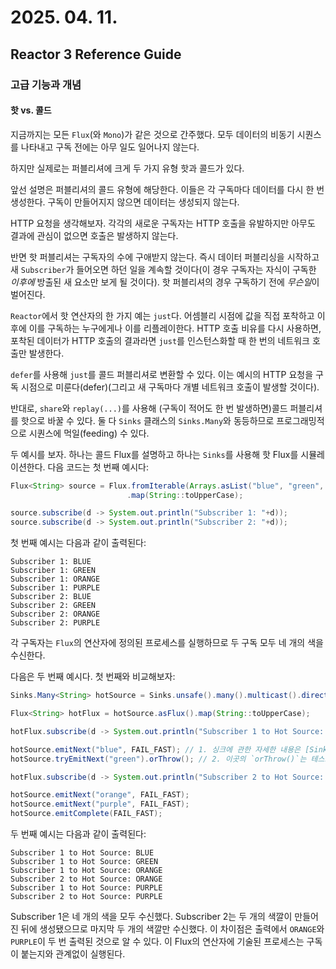 # 2025. 04. 11.

## Reactor 3 Reference Guide

### 고급 기능과 개념

#### 핫 vs. 콜드

지금까지는 모든 `Flux`(와 `Mono`)가 같은 것으로 간주했다. 모두 데이터의 비동기 시퀀스를 나타내고 구독 전에는 아무 일도 일어나지 않는다.

하지만 실제로는 퍼블리셔에 크게 두 가지 유형 핫과 콜드가 있다.

앞선 설명은 퍼블리셔의 콜드 유형에 해당한다. 이들은 각 구독마다 데이터를 다시 한 번 생성한다. 구독이 만들어지지 않으면 데이터는 생성되지 않는다.

HTTP 요청을 생각해보자. 각각의 새로운 구독자는 HTTP 호출을 유발하지만 아무도 결과에 관심이 없으면 호출은 발생하지 않는다.

반면 핫 퍼블리셔는 구독자의 수에 구애받지 않는다. 즉시 데이터 퍼블리싱을 시작하고 새 `Subscriber`가 들어오면 하던 일을 계속할 것이다(이 경우 구독자는 자식이 구독한 *이후에* 방출된 새 요소만 보게 될 것이다). 핫 퍼블리셔의 경우 구독하기 전에 *무슨일*이 벌어진다.

`Reactor`에서 핫 연산자의 한 가지 예는 `just`다. 어셈블리 시점에 값을 직접 포착하고 이후에 이를 구독하는 누구에게나 이를 리플레이한다. HTTP 호출 비유를 다시 사용하면, 포착된 데이터가 HTTP 호출의 결과라면 `just`를 인스턴스화할 때 한 번의 네트워크 호출만 발생한다.

`defer`를 사용해 `just`를 콜드 퍼블리셔로 변환할 수 있다. 이는 예시의 HTTP 요청을 구독 시점으로 미룬다(defer)(그리고 새 구독마다 개별 네트워크 호출이 발생할 것이다).

반대로, `share`와 `replay(...)`를 사용해 (구독이 적어도 한 번 발생하면)콜드 퍼블리셔를 핫으로 바꿀 수 있다. 둘 다 `Sinks` 클래스의 `Sinks.Many`와 동등하므로 프로그래밍적으로 시퀀스에 먹일(feeding) 수 있다.

두 예시를 보자. 하나는 콜드 Flux를 설명하고 하나는 `Sinks`를 사용해 핫 Flux를 시뮬레이션한다. 다음 코드는 첫 번째 예시다:

```java
Flux<String> source = Flux.fromIterable(Arrays.asList("blue", "green", "orange", "purple"))
                          .map(String::toUpperCase);

source.subscribe(d -> System.out.println("Subscriber 1: "+d));
source.subscribe(d -> System.out.println("Subscriber 2: "+d));
```

첫 번째 예시는 다음과 같이 출력된다:

```
Subscriber 1: BLUE
Subscriber 1: GREEN
Subscriber 1: ORANGE
Subscriber 1: PURPLE
Subscriber 2: BLUE
Subscriber 2: GREEN
Subscriber 2: ORANGE
Subscriber 2: PURPLE
```

각 구독자는 `Flux`의 연산자에 정의된 프로세스를 실행하므로 두 구독 모두 네 개의 색을 수신한다.

다음은 두 번째 예시다. 첫 번째와 비교해보자:

```java
Sinks.Many<String> hotSource = Sinks.unsafe().many().multicast().directBestEffort();

Flux<String> hotFlux = hotSource.asFlux().map(String::toUpperCase);

hotFlux.subscribe(d -> System.out.println("Subscriber 1 to Hot Source: "+d));

hotSource.emitNext("blue", FAIL_FAST); // 1. 싱크에 관한 자세한 내용은 [Sink](https://projectreactor.io/docs/core/release/reference/coreFeatures/sinks.html)를 참고하라
hotSource.tryEmitNext("green").orThrow(); // 2. 이곳의 `orThrow()`는 테스트에 적합한 `emitNext` + `Sinks.EmitFailureHandler.FAIL_FAST`의 대안이다

hotFlux.subscribe(d -> System.out.println("Subscriber 2 to Hot Source: "+d));

hotSource.emitNext("orange", FAIL_FAST);
hotSource.emitNext("purple", FAIL_FAST);
hotSource.emitComplete(FAIL_FAST);
```

두 번째 예시는 다음과 같이 출력된다:

```
Subscriber 1 to Hot Source: BLUE
Subscriber 1 to Hot Source: GREEN
Subscriber 1 to Hot Source: ORANGE
Subscriber 2 to Hot Source: ORANGE
Subscriber 1 to Hot Source: PURPLE
Subscriber 2 to Hot Source: PURPLE
```

Subscriber 1은 네 개의 색을 모두 수신했다. Subscriber 2는 두 개의 색깔이 만들어진 뒤에 생성됐으므로 마지막 두 개의 색깔만 수신했다. 이 차이점은 출력에서 `ORANGE`와 `PURPLE`이 두 번 출력된 것으로 알 수 있다. 이 Flux의 연산자에 기술된 프로세스는 구독이 붙는지와 관계없이 실행된다.



